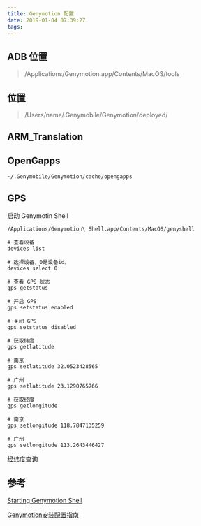 ```yaml
---
title: Genymotion 配置
date: 2019-01-04 07:39:27
tags:
---
```


## ADB 位置

> /Applications/Genymotion.app/Contents/MacOS/tools



## 位置

> /Users/name/.Genymobile/Genymotion/deployed/



## ARM_Translation



## OpenGapps

```
~/.Genymobile/Genymotion/cache/opengapps
```



## GPS

启动 Genymotin Shell

```shell
/Applications/Genymotion\ Shell.app/Contents/MacOS/genyshell
```

```shell
# 查看设备
devices list

# 选择设备，0是设备id。
devices select 0

# 查看 GPS 状态
gps getstatus

# 开启 GPS
gps setstatus enabled

# 关闭 GPS
gps setstatus disabled

# 获取纬度
gps getlatitude

# 南京
gps setlatitude 32.0523428565

# 广州
gps setlatitude 23.1290765766

# 获取经度
gps getlongitude

# 南京
gps setlongitude 118.7847135259

# 广州
gps setlongitude 113.2643446427
```

[经纬度查询](http://www.gpsspg.com/maps.htm)

## 参考

[Starting Genymotion Shell](https://docs.genymotion.com/latest/Content/04_Tools/Genymotion_Shell/Starting_Genymotion_Shell.htm)

[Genymotion安装配置指南](http://ju.outofmemory.cn/entry/317903)